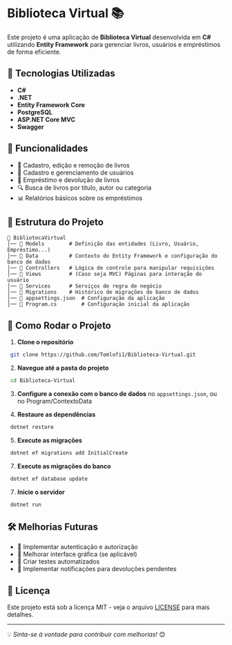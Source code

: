 # Biblioteca Virtual 📚

Este projeto é uma aplicação de **Biblioteca Virtual** desenvolvida em **C#** utilizando **Entity Framework** para gerenciar livros, usuários e empréstimos de forma eficiente.

## 📌 Tecnologias Utilizadas

- **C#**
- **.NET**
- **Entity Framework Core**
- **PostgreSQL** 
- **ASP.NET Core MVC** 
- **Swagger** 

## 🚀 Funcionalidades

- 📖 Cadastro, edição e remoção de livros
- 👤 Cadastro e gerenciamento de usuários
- 🔄 Empréstimo e devolução de livros
- 🔍 Busca de livros por título, autor ou categoria
- 📊 Relatórios básicos sobre os empréstimos

## 📂 Estrutura do Projeto

```
📁 BibliotecaVirtual
│── 📁 Models        # Definição das entidades (Livro, Usuário, Empréstimo...)
│── 📁 Data          # Contexto do Entity Framework e configuração do banco de dados
│── 📁 Controllers   # Lógica de controle para manipular requisições
│── 📁 Views         # (Caso seja MVC) Páginas para interação do usuário
│── 📁 Services      # Serviços de regra de negócio
│── 📁 Migrations    # Histórico de migrações do banco de dados
│── 📄 appsettings.json  # Configuração da aplicação
│── 📄 Program.cs        # Configuração inicial da aplicação
```

## 🔧 Como Rodar o Projeto

1. **Clone o repositório**
```sh
 git clone https://github.com/Tomlofi1/Biblioteca-Virtual.git
```

2. **Navegue até a pasta do projeto**
```sh
 cd Biblioteca-Virtual
```

3. **Configure a conexão com o banco de dados** no `appsettings.json`, ou no Program/ContextoData

4. **Restaure as dependências**
```sh
 dotnet restore
```

5. **Execute as migrações**
```sh
 dotnet ef migrations add InitialCreate
```

7. **Execute as migrações do banco**
```sh
 dotnet ef database update
```

7. **Inicie o servidor**
```sh
 dotnet run
```

## 🛠 Melhorias Futuras

- 📌 Implementar autenticação e autorização
- 📌 Melhorar interface gráfica (se aplicável)
- 📌 Criar testes automatizados
- 📌 Implementar notificações para devoluções pendentes

## 📜 Licença

Este projeto está sob a licença MIT - veja o arquivo [LICENSE](LICENSE) para mais detalhes.

---
💡 *Sinta-se à vontade para contribuir com melhorias!* 😊

